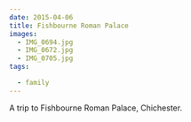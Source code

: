 ```yaml
---
date: 2015-04-06
title: Fishbourne Roman Palace
images:
  - IMG_0694.jpg
  - IMG_0672.jpg
  - IMG_0705.jpg
tags:

  - family
---
```

A trip to Fishbourne Roman Palace, Chichester.